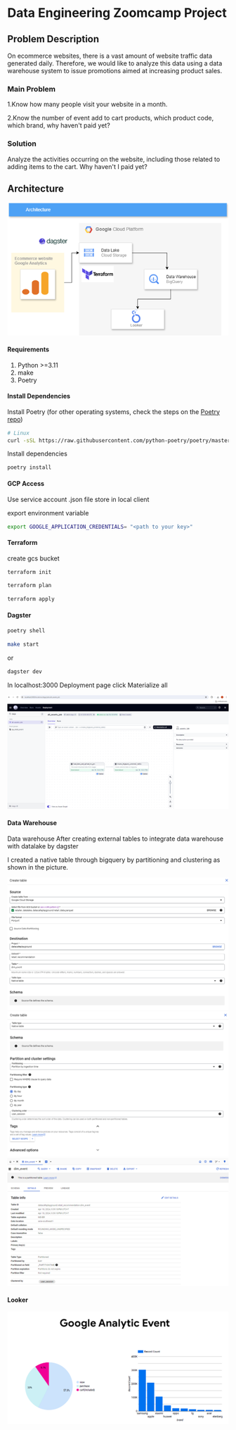 # Data Engineering Zoomcamp Project

## Problem Description

On ecommerce websites, there is a vast amount of website traffic data generated daily. Therefore, we would like to analyze this data using a data warehouse system to issue promotions aimed at increasing product sales.

### Main Problem

1.Know how many people visit your website in a month.

2.Know the number of event add to cart products, which product code, which brand, why haven't paid yet?

### Solution

Analyze the activities occurring on the website, including those related to adding items to the cart. Why haven't I paid yet?

## Architecture

![Architecture](img/Architecture.png)

#### Requirements

1. Python >=3.11
2. make
3. Poetry

#### Install Dependencies
Install Poetry (for other operating systems, check the steps on the [Poetry repo](https://github.com/python-poetry/poetry#installation))
```bash
# Linux
curl -sSL https://raw.githubusercontent.com/python-poetry/poetry/master/install-poetry.py | python3 -
```
Install dependencies 
```bash
poetry install
```

#### GCP Access

Use service account .json file store in local client

export environment variable
```bash
export GOOGLE_APPLICATION_CREDENTIALS= "<path to your key>"
```

#### Terraform

create gcs bucket
```bash
terraform init
```

```bash
terraform plan
```

```bash
terraform apply
```

#### Dagster
```bash
poetry shell
```
```bash
make start
```
or 
```bash
dagster dev
```
In localhost:3000 Deployment page click Materialize all

![Dagster](img/dagster.png)

#### Data Warehouse

Data warehouse
After creating external tables to integrate data warehouse with datalake by dagster

I created a native table through bigquery by partitioning and clustering as shown in the picture.

![Data Warehouse](img/dw1.png)
![Data Warehouse](img/dw2.png)
![Data Warehouse](img/dw3.png)

#### Looker

![Looker](img/Looker.png)